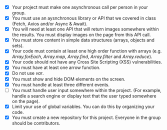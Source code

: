 * [x] Your project must make one asynchronous call per person in your group.
* [x] You must use an aysnchronous library or API that we covered in class (Fetch, Axios and/or Async & Await).
* [x] You will need at least one API that will return images somewhere within the results. You must display images on the page from this API call.
* [x] You must store content in simple data structures (arrays, objects and sets).
* [x] Your code must contain at least one high order function with arrays (e.g. _Array.forEach_, _Array.map_, _Array.find_, _Array.filter_ and _Array.reduce_).
* [x] Your code should not have any Cross Site Scripting (XSS) vulnerabilities.
* [x] You must have at least one arrow function. 
* [x] Do not use _var_. 
* [x] You must show and hide DOM elements on the screen.
* [x] You must handle at least three different events. 
* [ ] You must handle user input somewhere within the project. (For example, handle a search engine or display text that the user typed somewhere on the page).
* [x] Limit your use of global variables. You can do this by organizing your code.
* [x] You must create a new repository for this project. Everyone in the group should be contributors.
